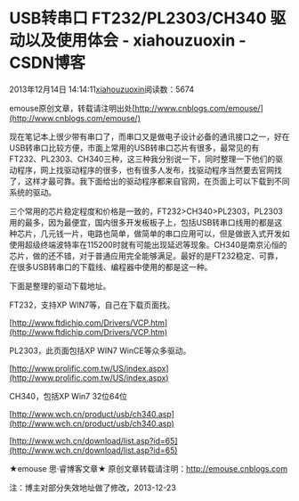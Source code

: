 # USB转串口 FT232/PL2303/CH340 驱动以及使用体会 - xiahouzuoxin - CSDN博客





2013年12月14日 14:14:11[xiahouzuoxin](https://me.csdn.net/xiahouzuoxin)阅读数：5674









emouse原创文章，转载请注明出处[http://www.cnblogs.com/emouse/](http://www.cnblogs.com/emouse/)

现在笔记本上很少带有串口了，而串口又是做电子设计必备的通讯接口之一，好在USB转串口比较方便，市面上常用的USB转串口芯片有很多，最常见的有FT232、PL2303、CH340三种，这三种我分别说一下，同时整理一下他们的驱动程序，网上找驱动程序的很多，也有很多人发布，找驱动程序当然要去官网找了，这样才最可靠。我下面给出的驱动程序都来自官网，在页面上可以下载到不同系统的驱动。

三个常用的芯片稳定程度和价格是一致的，FT232>CH340>PL2303，PL2303用的最多，因为最便宜，国内很多开发板板子上，包括USB转串口线用的都是这种芯片，几元钱一片，电路也简单，做简单的串口应用可以，但是做嵌入式开发如使用超级终端波特率在115200时就有可能出现延迟等现象。CH340是南京沁恒的芯片，做的还不错，对于普通应用完全能够满足。最好的是FT232稳定、可靠，在很多USB转串口的下载线、编程器中使用的都是这一种。

下面是整理的驱动下载地址。

FT232，支持XP WIN7等，自己在下载页面找。

[http://www.ftdichip.com/Drivers/VCP.htm](http://www.ftdichip.com/Drivers/VCP.htm)

PL2303，此页面包括XP WIN7 WinCE等众多驱动。

[](http://www.prolific.com.tw/eng/downloads.asp?ID=31)[http://www.prolific.com.tw/US/index.aspx](http://www.prolific.com.tw/US/index.aspx)

CH340，包括XP Win7 32位64位

[http://www.wch.cn/product/usb/ch340.asp](http://www.wch.cn/product/usb/ch340.asp)

[http://www.wch.cn/download/list.asp?id=65](http://www.wch.cn/download/list.asp?id=65)



★emouse 思·睿博客文章★ 原创文章转载请注明：http://emouse.cnblogs.com





注：博主对部分失效地址做了修改，2013-12-23



